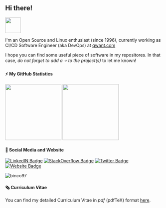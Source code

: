 ## Hi there!

<img src="https://github.com/TheDudeThatCode/TheDudeThatCode/blob/master/Assets/Hi.gif" height="50" width="50">

I'm an Open Source and Linux enthusiast (since 1996), currently working as CI/CD Software Engineer (aka DevOps) at [qwant.com](https://www.qwant.com)

I hope you can find some useful piece of software in my repositores.
In that case, _do not forget to add a :star: to the project(s)_ to let me known!

#### ⚡ My GitHub Statistics

<p>
<img height="180em" src="https://github-readme-stats.vercel.app/api?username=madrisan&show_icons=true&hide_border=true&theme=vue-dark" />

<!-- Most Used Languages -->
<img height="180em" src="https://github-readme-stats.vercel.app/api/top-langs/?username=madrisan&show_icons=true&hide_border=true&layout=compact&langs_count=8&theme=vue-dark"/>
</p>

#### 🔗 Social Media and Website

[cv]: https://github.com/madrisan/cv/blob/master/dmadrisan_cv_en.pdf
[experiences-plot]: https://github.com/madrisan/cv/blob/master/images/experiences.png "Job and Lifelong Learning History"
[![LinkedIN Badge](https://img.shields.io/badge/-LinkedIn-0e76a8?logo=Linkedin&logoColor=white)](https://www.linkedin.com/in/madrisan/)
[![StackOverflow Badge](https://img.shields.io/badge/-StackOverflow-0e76a8?logo=stackoverflow&logoColor=orange&color=white)](https://stackoverflow.com/users/5721620/davide-madrisan)
[![Twitter Badge](https://img.shields.io/badge/-Twitter-00acee?logo=Twitter&logoColor=white)](https://twitter.com/dmadrisan)
[![Website Badge](https://img.shields.io/badge/-Website-0e76a8?logo=html5&color=white)](https://madrisan.github.io/)

<p align="left"> <img src="https://komarev.com/ghpvc/?username=madrisan&label=Profile%20views&color=0e75b6&style=flat" alt="binco97" /> </p>

#### 🗞️ Curriculum Vitae

You can find my detailed Curriculum Vitae in _pdf_ (pdfTeX) format
[here](https://github.com/madrisan/cv/blob/master/dmadrisan_cv_en.pdf).
